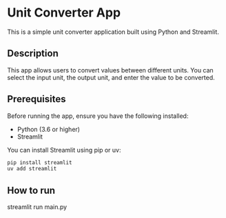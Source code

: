 # Unit Converter App

This is a simple unit converter application built using Python and Streamlit.

## Description

This app allows users to convert values between different units. You can select the input unit, the output unit, and enter the value to be converted.

## Prerequisites

Before running the app, ensure you have the following installed:

- Python (3.6 or higher)
- Streamlit

You can install Streamlit using pip or uv:

```bash
pip install streamlit
uv add streamlit
```

## How to run

streamlit run main.py

